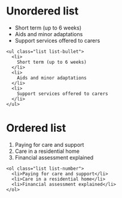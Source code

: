 # Unordered list

<ul class="list list-bullet">
  <li>
    Short term (up to 6 weeks)
  </li>
  <li>
    Aids and minor adaptations
  </li>
  <li>
    Support services offered to carers
  </li>
</ul>

    <ul class="list list-bullet">
      <li>
        Short term (up to 6 weeks)
      </li>
      <li>
        Aids and minor adaptations
      </li>
      <li>
        Support services offered to carers
      </li>
    </ul>

# Ordered list

<ol class="list list-number">
  <li>Paying for care and support</li>
  <li>Care in a residential home</li>
  <li>Financial assessment explained</li>
</ol>

    <ol class="list list-number">
      <li>Paying for care and support</li>
      <li>Care in a residential home</li>
      <li>Financial assessment explained</li>
    </ol>


